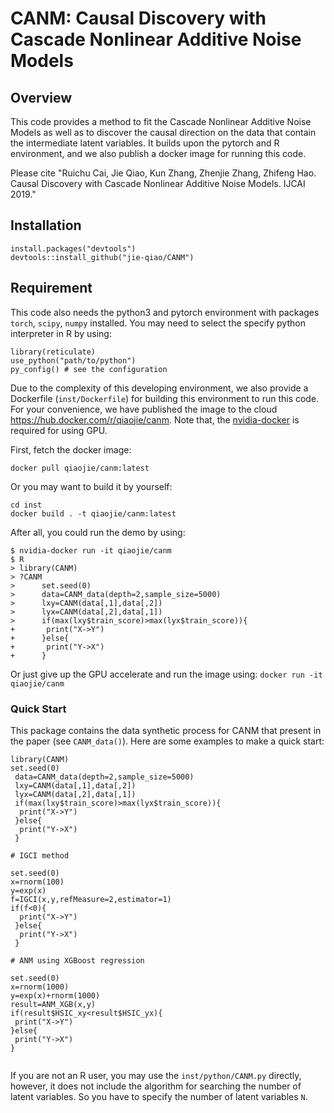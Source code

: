 # CANM: Causal Discovery with Cascade Nonlinear Additive Noise Models

## Overview

This code provides a method to fit the Cascade Nonlinear Additive Noise Models as well as to discover the causal direction on the data that contain the intermediate latent variables. It builds upon the pytorch and R environment, and we also publish a docker image for running this code.

Please cite "Ruichu Cai, Jie Qiao, Kun Zhang, Zhenjie Zhang, Zhifeng Hao. Causal Discovery with Cascade Nonlinear Additive Noise Models. IJCAI 2019." 
## Installation

```
install.packages("devtools")
devtools::install_github("jie-qiao/CANM")
```

## Requirement 

This code also needs the python3 and pytorch environment with packages `torch`, `scipy`, `numpy` installed. You may need to select the specify python interpreter in R by using:

```
library(reticulate)
use_python("path/to/python")
py_config() # see the configuration
```

Due to the complexity of this developing environment, we also provide a Dockerfile (`inst/Dockerfile`) for building this environment to run this code. For your convenience, we have published the image to the cloud https://hub.docker.com/r/qiaojie/canm. Note that, the [nvidia-docker](https://github.com/NVIDIA/nvidia-docker) is required for using GPU. 

First, fetch the docker image:
```
docker pull qiaojie/canm:latest
```
Or you may want to build it by yourself:
```
cd inst
docker build . -t qiaojie/canm:latest
```

After all, you could run the demo by using:

```
$ nvidia-docker run -it qiaojie/canm
$ R
> library(CANM)
> ?CANM
>      set.seed(0)
>      data=CANM_data(depth=2,sample_size=5000)
>      lxy=CANM(data[,1],data[,2])
>      lyx=CANM(data[,2],data[,1])
>      if(max(lxy$train_score)>max(lyx$train_score)){
+       print("X->Y")
+      }else{
+       print("Y->X")
+      }

```

Or just give up the GPU accelerate and run the image using: `docker run -it qiaojie/canm`


### Quick Start

This package contains the data synthetic process for CANM that present in the paper (see `CANM_data()`). Here are some examples to make a quick start:

```
library(CANM)
set.seed(0)
 data=CANM_data(depth=2,sample_size=5000)
 lxy=CANM(data[,1],data[,2])
 lyx=CANM(data[,2],data[,1])
 if(max(lxy$train_score)>max(lyx$train_score)){
  print("X->Y")
 }else{
  print("Y->X")
 }

# IGCI method

set.seed(0)
x=rnorm(100)
y=exp(x)
f=IGCI(x,y,refMeasure=2,estimator=1)
if(f<0){
  print("X->Y")
 }else{
  print("Y->X")
 }
 
# ANM using XGBoost regression

set.seed(0)
x=rnorm(1000)
y=exp(x)+rnorm(1000)
result=ANM_XGB(x,y)
if(result$HSIC_xy<result$HSIC_yx){
 print("X->Y")
}else{
 print("Y->X")
}


```

If you are not an R user, you may use the `inst/python/CANM.py` directly, however, it does not include the algorithm for searching the number of latent variables. So you have to specify the number of latent variables `N`.



 
 

